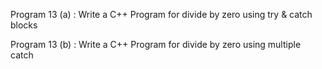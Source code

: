 Program 13 (a) :
Write a C++ Program for divide by zero using try &amp; catch blocks


Program 13 (b) :
Write a C++ Program for divide by zero using multiple catch
